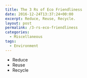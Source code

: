 ```yaml
---
title: The 3 Rs of Eco Friendliness
date: 2016-12-24T13:37:24+00:00
excerpt: Reduce, Reuse, Recycle.
layout: post
permalink: /3-rs-eco-friendliness
categories:
  - Miscellaneous
tags:
  - Environment
---
```

  * Reduce
  * Reuse
  * Recycle